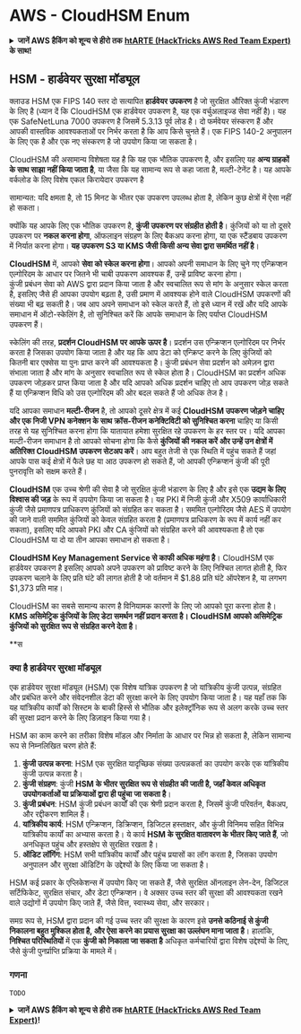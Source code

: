 # AWS - CloudHSM Enum

<details>

<summary><strong>जानें AWS हैकिंग को शून्य से हीरो तक</strong> <a href="https://training.hacktricks.xyz/courses/arte"><strong>htARTE (HackTricks AWS Red Team Expert)</strong></a><strong> के साथ!</strong></summary>

HackTricks का समर्थन करने के अन्य तरीके:

* अगर आप अपनी **कंपनी का विज्ञापन HackTricks में देखना चाहते हैं** या **HackTricks को PDF में डाउनलोड करना चाहते हैं** तो [**सब्सक्रिप्शन प्लान्स देखें**](https://github.com/sponsors/carlospolop)!
* [**आधिकारिक PEASS और HackTricks स्वैग**](https://peass.creator-spring.com) प्राप्त करें
* हमारे विशेष [**NFTs**](https://opensea.io/collection/the-peass-family) कलेक्शन [**The PEASS Family**](https://opensea.io/collection/the-peass-family) खोजें
* **शामिल हों** 💬 [**डिस्कॉर्ड समूह**](https://discord.gg/hRep4RUj7f) या [**टेलीग्राम समूह**](https://t.me/peass) या हमें **ट्विटर** 🐦 [**@hacktricks\_live**](https://twitter.com/hacktricks\_live)** पर फॉलो** करें।
* **अपने हैकिंग ट्रिक्स साझा करें, PRs सबमिट करके** [**HackTricks**](https://github.com/carlospolop/hacktricks) और [**HackTricks Cloud**](https://github.com/carlospolop/hacktricks-cloud) github repos में।

</details>

## HSM - हार्डवेयर सुरक्षा मॉड्यूल

क्लाउड HSM एक FIPS 140 स्तर दो सत्यापित **हार्डवेयर उपकरण** है जो सुरक्षित औरिक्त कुंजी भंडारण के लिए है (ध्यान दें कि CloudHSM एक हार्डवेयर उपकरण है, यह एक वर्चुअलाइज्ड सेवा नहीं है)। यह एक SafeNetLuna 7000 उपकरण है जिसमें 5.3.13 पूर्व लोड है। दो फर्मवेयर संस्करण हैं और आपकी वास्तविक आवश्यकताओं पर निर्भर करता है कि आप किसे चुनते हैं। एक FIPS 140-2 अनुपालन के लिए एक है और एक नए संस्करण है जो उपयोग किया जा सकता है।

CloudHSM की असामान्य विशेषता यह है कि यह एक भौतिक उपकरण है, और इसलिए यह **अन्य ग्राहकों के साथ साझा नहीं किया जाता है**, या जैसा कि यह सामान्य रूप से कहा जाता है, मल्टी-टेनेंट है। यह आपके वर्कलोड के लिए विशेष एकल किरायेदार उपकरण है

सामान्यत: यदि क्षमता है, तो 15 मिनट के भीतर एक उपकरण उपलब्ध होता है, लेकिन कुछ क्षेत्रों में ऐसा नहीं हो सकता।

क्योंकि यह आपके लिए एक भौतिक उपकरण है, **कुंजी उपकरण पर संग्रहीत होती है**। कुंजियों को या तो दूसरे उपकरण पर **नकल करना होगा**, ऑफलाइन संग्रहण के लिए बैकअप करना होगा, या एक स्टैंडबाय उपकरण में निर्यात करना होगा। **यह उपकरण S3 या KMS जैसी किसी अन्य सेवा द्वारा समर्थित नहीं है**।

**CloudHSM** में, आपको **सेवा को स्केल करना होगा**। आपको अपनी समाधान के लिए चुने गए एन्क्रिप्शन एल्गोरिदम के आधार पर जितने भी चाबी उपकरण आवश्यक हैं, उन्हें प्राविष्ट करना होगा।\
कुंजी प्रबंधन सेवा को AWS द्वारा प्रदान किया जाता है और स्वचालित रूप से मांग के अनुसार स्केल करता है, इसलिए जैसे ही आपका उपयोग बढ़ता है, उसी प्रमाण में आवश्यक होने वाले CloudHSM उपकरणों की संख्या भी बढ़ सकती है। जब आप अपने समाधान को स्केल करते हैं, तो इसे ध्यान में रखें और यदि आपके समाधान में ऑटो-स्केलिंग है, तो सुनिश्चित करें कि आपके समाधान के लिए पर्याप्त CloudHSM उपकरण हैं।

स्केलिंग की तरह, **प्रदर्शन CloudHSM पर आपके ऊपर है**। प्रदर्शन उस एन्क्रिप्शन एल्गोरिदम पर निर्भर करता है जिसका उपयोग किया जाता है और यह कि आप डेटा को एन्क्रिप्ट करने के लिए कुंजियों को कितनी बार एक्सेस या पुनः प्राप्त करने की आवश्यकता है। कुंजी प्रबंधन सेवा प्रदर्शन को अमेज़न द्वारा संभाला जाता है और मांग के अनुसार स्वचालित रूप से स्केल होता है। CloudHSM का प्रदर्शन अधिक उपकरण जोड़कर प्राप्त किया जाता है और यदि आपको अधिक प्रदर्शन चाहिए तो आप उपकरण जोड़ सकते हैं या एन्क्रिप्शन विधि को उस एल्गोरिदम की ओर बदल सकते हैं जो अधिक तेज है।

यदि आपका समाधान **मल्टी-रीजन** है, तो आपको दूसरे क्षेत्र में कई **CloudHSM उपकरण जोड़ने चाहिए और एक निजी VPN कनेक्शन के साथ क्रॉस-रीजन कनेक्टिविटी को सुनिश्चित करना** चाहिए या किसी तरह से यह सुनिश्चित करना होगा कि यातायात हमेशा सुरक्षित रहे उपकरण के हर स्तर पर। यदि आपका मल्टी-रीजन समाधान है तो आपको सोचना होगा कि कैसे **कुंजियों की नकल करें और उन्हें उन क्षेत्रों में अतिरिक्त CloudHSM उपकरण सेटअप करें**। आप बहुत तेजी से एक स्थिति में पहुंच सकते हैं जहां आपके पास कई क्षेत्रों में फैले छह या आठ उपकरण हो सकते हैं, जो आपकी एन्क्रिप्शन कुंजी की पूरी पुनरावृत्ति को सक्षम करते हैं।

**CloudHSM** एक उच्च श्रेणी की सेवा है जो सुरक्षित कुंजी भंडारण के लिए है और इसे एक **उद्यम के लिए विश्वास की जड़** के रूप में उपयोग किया जा सकता है। यह PKI में निजी कुंजी और X509 कार्याधिकारी कुंजी जैसे प्रमाणपत्र प्राधिकरण कुंजियों को संग्रहित कर सकता है। सममित एल्गोरिदम जैसे AES में उपयोग की जाने वाली सममित कुंजियों को केवल संग्रहित करता है (प्रमाणपत्र प्राधिकरण के रूप में कार्य नहीं कर सकता), इसलिए यदि आपको PKI और CA कुंजियों को संग्रहित करने की आवश्यकता है तो एक CloudHSM या दो या तीन आपका समाधान हो सकता है।

**CloudHSM Key Management Service से काफी अधिक महंगा है**। CloudHSM एक हार्डवेयर उपकरण है इसलिए आपको अपने उपकरण को प्राविष्ट करने के लिए निश्चित लागत होती है, फिर उपकरण चलाने के लिए प्रति घंटे की लागत होती है जो वर्तमान में $1.88 प्रति घंटे ऑपरेशन है, या लगभग $1,373 प्रति माह।

CloudHSM का सबसे सामान्य कारण है विनियामक कारणों के लिए जो आपको पूरा करना होता है। **KMS असिमेट्रिक कुंजियों के लिए डेटा समर्थन नहीं प्रदान करता है। CloudHSM आपको असिमेट्रिक कुंजियों को सुरक्षित रूप से संग्रहित करने देता है**।

**स
### क्या है हार्डवेयर सुरक्षा मॉड्यूल

एक हार्डवेयर सुरक्षा मॉड्यूल (HSM) एक विशेष यांत्रिक उपकरण है जो यांत्रिकीय कुंजी उत्पन्न, संग्रहित और प्रबंधित करने और संवेदनशील डेटा की सुरक्षा करने के लिए उपयोग किया जाता है। यह यहाँ तक कि यह यांत्रिकीय कार्यों को सिस्टम के बाकी हिस्से से भौतिक और इलेक्ट्रॉनिक रूप से अलग करके उच्च स्तर की सुरक्षा प्रदान करने के लिए डिज़ाइन किया गया है।

HSM का काम करने का तरीका विशेष मॉडल और निर्माता के आधार पर भिन्न हो सकता है, लेकिन सामान्य रूप से निम्नलिखित चरण होते हैं:

1. **कुंजी उत्पन्न करना**: HSM एक सुरक्षित यादृच्छिक संख्या उत्पन्नकर्ता का उपयोग करके एक यांत्रिकीय कुंजी उत्पन्न करता है।
2. **कुंजी संग्रहण**: कुंजी **HSM के भीतर सुरक्षित रूप से संग्रहीत की जाती है, जहाँ केवल अधिकृत उपयोगकर्ताओं या प्रक्रियाओं द्वारा ही पहुंचा जा सकता है**।
3. **कुंजी प्रबंधन**: HSM कुंजी प्रबंधन कार्यों की एक श्रेणी प्रदान करता है, जिसमें कुंजी परिवर्तन, बैकअप, और रद्दीकरण शामिल हैं।
4. **यांत्रिकीय कार्य**: HSM एन्क्रिप्शन, डिक्रिप्शन, डिजिटल हस्ताक्षर, और कुंजी विनिमय सहित विभिन्न यांत्रिकीय कार्यों का अभ्यास करता है। ये कार्य **HSM के सुरक्षित वातावरण के भीतर किए जाते हैं**, जो अनधिकृत पहुंच और हस्तक्षेप से सुरक्षित रखता है।
5. **ऑडिट लॉगिंग**: HSM सभी यांत्रिकीय कार्यों और पहुंच प्रयासों का लॉग करता है, जिसका उपयोग अनुपालन और सुरक्षा ऑडिटिंग के उद्देश्यों के लिए किया जा सकता है।

HSM कई प्रकार के एप्लिकेशन्स में उपयोग किए जा सकते हैं, जैसे सुरक्षित ऑनलाइन लेन-देन, डिजिटल सर्टिफिकेट, सुरक्षित संचार, और डेटा एन्क्रिप्शन। वे अक्सर उच्च स्तर की सुरक्षा की आवश्यकता रखने वाले उद्योगों में उपयोग किए जाते हैं, जैसे वित्त, स्वास्थ्य सेवा, और सरकार।

समग्र रूप से, HSM द्वारा प्रदान की गई उच्च स्तर की सुरक्षा के कारण इसे **उनसे कठिनाई से कुंजी निकालना बहुत मुश्किल होता है, और ऐसा करने का प्रयास सुरक्षा का उल्लंघन माना जाता है**। हालांकि, **निश्चित परिस्थितियों** में एक **कुंजी को निकाला जा सकता है** अधिकृत कर्मचारियों द्वारा विशेष उद्देश्यों के लिए, जैसे कुंजी पुनर्प्राप्ति प्रक्रिया के मामले में।

### गणना
```
TODO
```
<details>

<summary><strong>जानें AWS हैकिंग को शून्य से हीरो तक</strong> <a href="https://training.hacktricks.xyz/courses/arte"><strong>htARTE (HackTricks AWS Red Team Expert)</strong></a><strong>!</strong></summary>

दूसरे तरीके HackTricks का समर्थन करने के लिए:

* अगर आप अपनी **कंपनी का विज्ञापन HackTricks में देखना चाहते हैं** या **HackTricks को PDF में डाउनलोड करना चाहते हैं** तो [**सब्सक्रिप्शन प्लान्स**](https://github.com/sponsors/carlospolop) देखें!
* [**आधिकारिक PEASS & HackTricks swag**](https://peass.creator-spring.com) प्राप्त करें
* हमारे विशेष [**NFTs**](https://opensea.io/collection/the-peass-family) संग्रह [**The PEASS Family**](https://opensea.io/collection/the-peass-family) खोजें
* **शामिल हों** 💬 [**Discord समूह**](https://discord.gg/hRep4RUj7f) या [**टेलीग्राम समूह**](https://t.me/peass) या हमें **Twitter** पर **फॉलो** करें 🐦 [**@hacktricks\_live**](https://twitter.com/hacktricks\_live)**.**
* **अपने हैकिंग ट्रिक्स साझा करें** PRs सबमिट करके **HackTricks**](https://github.com/carlospolop/hacktricks) और [**HackTricks Cloud**](https://github.com/carlospolop/hacktricks-cloud) github repos में।

</details>
